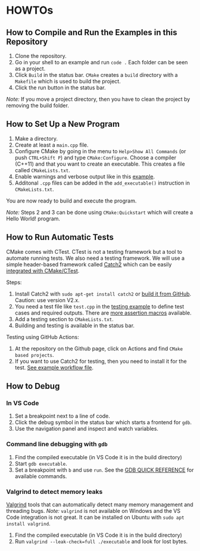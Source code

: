 # HOWTOs

## How to Compile and Run the Examples in this Repository

1. Clone the repository.
2. Go in your shell to an example and run `code .` Each folder can be seen as a project.
3. Click `Build` in the status bar. `CMake` creates a `build` directory with a `Makefile` which is used to
   build the project.
4. Click the run button in the status bar.

*Note:* If you move a project directory, then you have to clean the project by removing the build folder.

## How to Set Up a New Program

1. Make a directory.
2. Create at least a `main.cpp` file.
3. Configure CMake by going in the menu to `Help>Show All Commands` (or push `CTRL+Shift P`) and type `CMake:Configure`. Choose a compiler
   (C++11) and that you want to create an executable. This creates a file called `CMakeLists.txt`.
4. Enable warnings and verbose output like in this [example](IntCell/CMakeLists.txt).
5. Additonal `.cpp` files can be added in the `add_executable()` instruction in `CMakeLists.txt`.

You are now ready to build and execute the program.

*Note:* Steps 2 and 3 can be done using `CMake:Quickstart` which will create a Hello World! program.


## How to Run Automatic Tests

CMake comes with CTest. CTest is not a testing framework but a tool to automate running tests. We also need a testing framework.
We will use a simple header-based framework called
[Catch2](https://github.com/catchorg/Catch2) which can be
easily [integrated with CMake/CTest](https://github.com/catchorg/Catch2/blob/devel/docs/cmake-integration.md).

Steps:

1. Install Catch2 with `sudo apt-get install catch2`
or [build it from GitHub](https://github.com/catchorg/Catch2/blob/v2.x/docs/cmake-integration.md#installing-catch2-from-git-repository). Caution: use version V2.x.
2. You need a test file like `test.cpp` in the [testing example](factorial/) to define test cases and required outputs. There are [more assertion macros](https://github.com/catchorg/Catch2/blob/v2.x/docs/assertions.md) available.
3. Add a testing section to `CMakeLists.txt`.
4. Building and testing is available in the status bar.

Testing using GitHub Actions:

1. At the repository on the Github page, click on Actions and find `CMake based projects`.
2. If you want to use Catch2 for testing, then you need to install it for the test. [See example workflow file](../.github/workflows/testing-example_cmake.yml).

## How to Debug

### In VS Code

1. Set a breakpoint next to a line of code.
2. Click the debug symbol in the status bar which starts a frontend for `gdb`.
3. Use the navigation panel and inspect and watch variables.

### Command line debugging with `gdb`

1. Find the compiled executable (in VS Code it is in the build directory)
2. Start `gdb executable`.
3. Set a breakpoint with `b` and use `run`. See the [GDB QUICK REFERENCE](https://users.ece.utexas.edu/~adnan/gdb-refcard.pdf) for available commands.

### Valgrind to detect memory leaks


[Valgrind](https://valgrind.org/) tools that can automatically detect many memory management and threading bugs.
*Note:* `valgrind` is not available on Windows and the VS Code integration is not great. It can be installed on Ubuntu with
`sudo apt install valgrind`.

1. Find the compiled executable (in VS Code it is in the build directory)
2. Run `valgrind --leak-check=full ./executable` and look for lost bytes.


